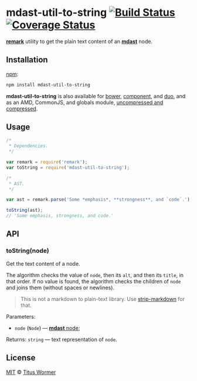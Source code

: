 # mdast-util-to-string [![Build Status](https://img.shields.io/travis/wooorm/mdast-mdast-util-to-string.svg)](https://travis-ci.org/wooorm/mdast-mdast-util-to-string) [![Coverage Status](https://img.shields.io/codecov/c/github/wooorm/mdast-mdast-util-to-string.svg)](https://codecov.io/github/wooorm/mdast-mdast-util-to-string)

[**remark**](https://github.com/wooorm/remark) utility to get the plain text
content of an [**mdast**](https://github.com/wooorm/mdast) node.

## Installation

[npm](https://docs.npmjs.com/cli/install):

```bash
npm install mdast-util-to-string
```

**mdast-util-to-string** is also available for [bower](http://bower.io/#install-packages),
[component](https://github.com/componentjs/component), and
[duo](http://duojs.org/#getting-started), and as an AMD, CommonJS, and globals
module, [uncompressed and
compressed](https://github.com/wooorm/mdast-util-to-string/releases).

## Usage

```js
/*
 * Dependencies.
 */

var remark = require('remark');
var toString = require('mdast-util-to-string');

/*
 * AST.
 */

var ast = remark.parse('Some *emphasis*, **strongness**, and `code`.');

toString(ast);
// 'Some emphasis, strongness, and code.'
```

## API

### toString(node)

Get the text content of a node.

The algorithm checks the value of `node`, then its `alt`, and then
its `title`, in that order. If no value is found, the algorithm checks
the children of `node` and joins them (without spaces or newlines).

> This is not a markdown to plain-text library.
> Use [strip-markdown](https://github.com/wooorm/strip-markdown) for that.

Parameters:

*   `node` (`Node`) — [**mdast** node](https://github.com/wooorm/mdast#node);

Returns: `string` — text representation of `node`.

## License

[MIT](LICENSE) © [Titus Wormer](http://wooorm.com)
